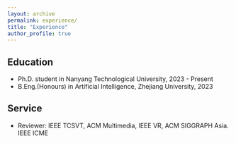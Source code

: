 ```yaml
---
layout: archive
permalink: experience/
title: "Experience"
author_profile: true
---
```



## Education

* Ph.D. student in Nanyang Technological University, 2023 - Present
* B.Eng.(Honours) in Artificial Intelligence, Zhejiang University, 2023


<!-- ## Work Experience
* Assistant Professor at The Hong Kong University of Science and Technology (Guangzhou), Sep. 2023 - Present


* Intern at TikTok Singapore, Feb 2022 - Jan 2023
  * Research topics: text-guided face editing and 3D object generation.

* Research Engineer at Singapore Management University, Aug 2018 - Aug 2019
  * Research topics: cross-modal retrieval in food domain.

* Intern at Horizon Robotics, Jan 2018 - May 2018
  * Research topics: video face recognition.

* Intern at Institute of Automation, Chinese Academy of Sciences, Jul 2017 - Sept 2017
  * Research topics: neural network-based data cleansing methods. -->


## Service
* Reviewer: IEEE TCSVT, ACM Multimedia, IEEE VR, ACM SIGGRAPH Asia. IEEE ICME
